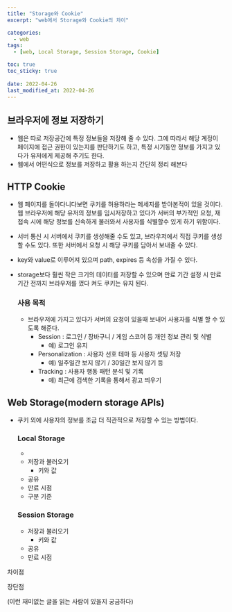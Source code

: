 ```yaml
---
title: "Storage와 Cookie"
excerpt: "web에서 Storage와 Cookie의 차이"

categories:
  - web
tags:
  - [web, Local Storage, Session Storage, Cookie]

toc: true
toc_sticky: true
 
date: 2022-04-26
last_modified_at: 2022-04-26
---
```


## 브라우저에 정보 저장하기 
- 웹은 따로 저장공간에 특정 정보들을 저장해 줄 수 있다. 그에 따라서 해당 계정이 페이지에 접근 권한이 있는지를 판단하기도 하고, 특정 시기동안 정보를 가지고 있다가 유저에게 제공해 주기도 한다.
- 웹에서 어떤식으로 정보를 저장하고 활용 하는지 간단히 정리 해본다

## HTTP Cookie
- 웹 페이지를 돌아다니다보면 쿠키를 허용하라는 메세지를 받아본적이 있을 것이다.
  웹 브라우저에 해당 유저의 정보를 임시저장하고 있다가 서버의 부가적인 요청, 재접속 시에 해당 정보를 신속하게 불러와서 사용자를 식별할수 있게 하기 위함이다.
- 서버 통신 시 서버에서 쿠키를 생성해줄 수도 있고, 브라우저에서 직접 쿠키를 생성할 수도 있다. 또한 서버에서 요청 시 해당 쿠키를 담아서 보내줄 수 있다.
- key와 value로 이루어져 있으며 path, expires 등 속성을 가질 수 있다.
- storage보다 훨씬 작은 크기의 데이터를 저장할 수 있으며 만료 기간 설정 시 만료 기간 전까지 브라우저를 껐다 켜도 쿠키는 유지 된다.

  ### 사용 목적
  - 브라우저에 가지고 있다가 서버의 요청이 있을때 보내어 사용자를 식별 할 수 있도록 해준다.
    - Session : 로그인 / 장바구니 / 게임 스코어 등 개인 정보 관리 및 식별
      - 예) 로그인 유지
    - Personalization : 사용자 선호 테마 등 사용자 셋팅 저장
      - 예) 일주일간 보지 않기 / 30일간 보지 않기 등
    - Tracking : 사용자 행동 패턴 분석 및 기록
      - 예) 최근에 검색한 기록을 통해서 광고 띄우기


<!-- [Cookie Deep Dive](https://developer.mozilla.org/ko/docs/Web/HTTP/Cookies) -->

## Web Storage(modern storage APIs)
- 쿠키 외에 사용자의 정보를 조금 더 직관적으로 저장할 수 있는 방법이다. 

  ### Local Storage
  - 
  - 저장과 불러오기
    - 키와 값
  - 공유
  - 만료 시점
  - 구분 기준


  ### Session Storage
  - 저장과 불러오기
    - 키와 값
  - 공유
  - 만료 시점



차이점

장단점

(이런 재미없는 글을 읽는 사람이 있을지 궁금하다)